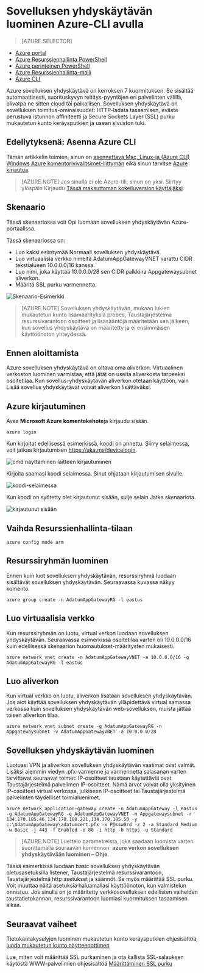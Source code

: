 <properties
   pageTitle="Luo sovelluksen yhdyskäytävän Azure-CLI resurssien hallinnan avulla | Microsoft Azure"
   description="Opettele luomaan sovelluksen yhdyskäytävän Azure-CLI resurssien hallinnan avulla"
   services="application-gateway"
   documentationCenter="na"
   authors="georgewallace"
   manager="carmonm"
   editor=""
   tags="azure-resource-manager"
/>
<tags  
   ms.service="application-gateway"
   ms.devlang="na"
   ms.topic="article"
   ms.tgt_pltfrm="na"
   ms.workload="infrastructure-services"
   ms.date="10/25/2016"
   ms.author="gwallace" />

# <a name="create-an-application-gateway-by-using-the-azure-cli"></a>Sovelluksen yhdyskäytävän luominen Azure-CLI avulla

> [AZURE.SELECTOR]
- [Azure portal](application-gateway-create-gateway-portal.md)
- [Azure Resurssienhallinta PowerShell](application-gateway-create-gateway-arm.md)
- [Azure perinteinen PowerShell](application-gateway-create-gateway.md)
- [Azure Resurssienhallinta-malli](application-gateway-create-gateway-arm-template.md)
- [Azure CLI](application-gateway-create-gateway-cli.md)

Azure sovelluksen yhdyskäytävä on kerroksen 7 kuormituksen. Se sisältää automaattisesti, suorituskyvyn reititys-pyyntöjen eri palvelinten välillä, olivatpa ne sitten cloud tai paikallisen. Sovelluksen yhdyskäytävä on sovelluksen toimitus-ominaisuudet: HTTP-ladata tasaamisen, eväste perustuva istunnon affiniteetti ja Secure Sockets Layer (SSL) purku mukautetun kunto keräysputkien ja usean sivuston tuki.

## <a name="prerequisite-install-the-azure-cli"></a>Edellytyksenä: Asenna Azure CLI

Tämän artikkelin toimien, sinun on [asennettava Mac, Linux-ja (Azure CLI) Windows Azure komentorivivalitsimet-liittymän](../xplat-cli-install.md) eikä sinun tarvitse [Azure kirjautua](../xplat-cli-connect.md). 

> [AZURE.NOTE] Jos sinulla ei ole Azure-tili, sinun on yksi. Siirtyy ylöspäin Kirjaudu [Tässä maksuttoman kokeiluversion käyttäjäksi](../active-directory/sign-up-organization.md).

## <a name="scenario"></a>Skenaario

Tässä skenaariossa voit Opi luomaan sovelluksen yhdyskäytävän Azure-portaalissa.

Tässä skenaariossa on:

- Luo kaksi esiintymää Normaali sovelluksen yhdyskäytävä.
- Luo virtuaalisia verkko nimeltä AdatumAppGatewayVNET varattu CIDR tekstialueen 10.0.0.0/16 kanssa.
- Luo nimi, joka käyttää 10.0.0.0/28 sen CIDR palkkina Appgatewaysubnet aliverkon.
- Määritä SSL purku varmennetta.

![Skenaario-Esimerkki][scenario]

>[AZURE.NOTE] Sovelluksen yhdyskäytävän, mukaan lukien mukautetun kunto lisämäärityksiä probes, Taustajärjestelmä resurssivarantoon osoitteet ja lisäsääntöjä määritetään sen jälkeen, kun sovellus yhdyskäytävä on määritetty ja ei ensimmäisen käyttöönoton yhteydessä.

## <a name="before-you-begin"></a>Ennen aloittamista

Azure sovelluksen yhdyskäytävä on oltava oma aliverkon. Virtuaalinen verkoston luominen varmistaa, että jätät on useita aliverkosta tarpeeksi osoitetilaa. Kun sovellus-yhdyskäytävän aliverkon otetaan käyttöön, vain Lisää sovellus yhdyskäytävät voivat aliverkon lisättäväksi.

## <a name="log-in-to-azure"></a>Azure kirjautuminen

Avaa **Microsoft Azure komentokehote**ja kirjaudu sisään. 

    azure login

Kun kirjoitat edellisessä esimerkissä, koodi on annettu. Siirry selaimessa, voit jatkaa kirjautumisen https://aka.ms/devicelogin.

![cmd näyttäminen laitteen kirjautuminen][1]

Kirjoita saamasi koodi selaimessa. Sinut ohjataan kirjautumisen sivulle.

![koodi-selaimessa][2]

Kun koodi on syötetty olet kirjautunut sisään, sulje selain Jatka skenaariota.

![kirjautunut sisään][3]

## <a name="switch-to-resource-manager-mode"></a>Vaihda Resurssienhallinta-tilaan

    azure config mode arm

## <a name="create-the-resource-group"></a>Resurssiryhmän luominen

Ennen kuin luot sovelluksen yhdyskäytävän, resurssiryhmä luodaan sisältävät sovelluksen yhdyskäytävän. Seuraavassa kuvassa näkyy komento.

    azure group create -n AdatumAppGatewayRG -l eastus

## <a name="create-a-virtual-network"></a>Luo virtuaalisia verkko

Kun resurssiryhmän on luotu, virtual verkon luodaan sovelluksen yhdyskäytävän.  Seuraavassa esimerkissä osoitetilaa varten oli 10.0.0.0/16 kuin edellisessä skenaarion huomautukset-määritysten mukaisesti.

    azure network vnet create -n AdatumAppGatewayVNET -a 10.0.0.0/16 -g AdatumAppGatewayRG -l eastus

## <a name="create-a-subnet"></a>Luo aliverkon

Kun virtual verkko on luotu, aliverkon lisätään sovelluksen yhdyskäytävän.  Jos aiot käyttää sovelluksen yhdyskäytävän ylläpidettävä virtual samassa verkossa kuin sovelluksen yhdyskäytävän web-sovelluksen, muista jättää toisen aliverkon tilaa.

    azure network vnet subnet create -g AdatumAppGatewayRG -n Appgatewaysubnet -v AdatumAppGatewayVNET -a 10.0.0.0/28 

## <a name="create-the-application-gateway"></a>Sovelluksen yhdyskäytävän luominen

Luotuasi VPN ja aliverkon sovelluksen yhdyskäytävän vaatimat ovat valmiit. Lisäksi aiemmin viedyn .pfx-varmenne ja varmennetta salasanan varten tarvittavat seuraavat toimet: IP-osoitteet taustaan käytettäviä ovat Taustajärjestelmä palvelimen IP-osoitteet. Nämä arvot voivat olla yksityinen IP-osoitteet virtual verkossa, julkiseen IP-osoitteet tai Taustajärjestelmä palvelinten täydelliset toimialuenimet.

    azure network application-gateway create -n AdatumAppGateway -l eastus -g AdatumAppGatewayRG -e AdatumAppGatewayVNET -m Appgatewaysubnet -r 134.170.185.46,134.170.188.221,134.170.185.50 -y c:\AdatumAppGateway\adatumcert.pfx -x P@ssw0rd -z 2 -a Standard_Medium -w Basic -j 443 -f Enabled -o 80 -i http -b https -u Standard

> [AZURE.NOTE] Luettelo parametreista, joka saadaan luomista varten suorittamalla seuraavan komennon: **azure verkon sovelluksen yhdyskäytävään luominen – Ohje**.

Tässä esimerkissä luodaan basic sovelluksen yhdyskäytävän oletusasetuksilla listener, Taustajärjestelmä resurssivarantoon, Taustajärjestelmä http asetukset ja säännöt. Se myös määrittää SSL purku. Voit muuttaa näitä asetuksia haluamallasi käyttöönoton, kun valmistelun onnistuu.
Jos sinulla on jo määritetty verkkosovelluksen edellisten vaiheiden taustatietokannan, resurssivarantoon luomiasi kuormituksen tasaamisen alkaa.

## <a name="next-steps"></a>Seuraavat vaiheet

Tietokantakyselyjen luominen mukautetun kunto keräysputkien ohjesisältöä, [luoda mukautetun kunto näytteenottimen](application-gateway-create-probe-portal.md)

Lue, miten voit määrittää SSL purkaminen ja ota kallista SSL-salauksen käytöstä WWW-palvelimien ohjesisältöä [Määrittäminen SSL purku](application-gateway-ssl-arm.md)

<!--Image references-->

[scenario]: ./media/application-gateway-create-gateway-cli/scenario.png
[1]: ./media/application-gateway-create-gateway-cli/figure1.png
[2]: ./media/application-gateway-create-gateway-cli/figure2.png
[3]: ./media/application-gateway-create-gateway-cli/figure3.png